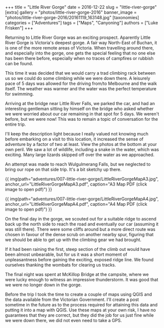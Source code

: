 +++
title = "Little River Gorge"
date = 2016-12-22
slug = "little-river-gorge"
[extra]
gallery = "photos/little-river-gorge-2016"
banner_image = "photos/little-river-gorge-2016/20161119_163148.jpg"
[taxonomies]
categories = ["Adventures"]
tags = ["Maps", "Canyoning"]
authors = ["Luke Frisken"]
+++

Returning to Little River Gorge was an exciting prospect. Aparently
Little River Gorge is Victoria's deepest gorge. A fair way North-East of
Buchan, it is one of the more remote areas of Victoria. When travelling
around there, and especially into the gorge, one gets the special
feeling that no one else has been there before, especially when no
traces of campfires or rubbish can be found.

This time it was decided that we would carry a trad climbing rack
between us so we could do some climbing while we were down there. A
leisurely pace of 5 days was allowed for the driving from/to Melbourne
and the walk itself. The weather was warmer and the water was the
perfect temperature for swimming.

Arriving at the bridge near Little River Falls, we parked the car, and
had an interesting gentleman sitting by himself on the bridge who asked
whether we were worried about our car remaining in that spot for 5 days.
We weren't before, but we were now\! This was to remain a topic of
conversation for the entire trip.

I'll keep the description light because I really valued not knowing much
before embarking on a visit to this location, it increased the sense of
adventure by a factor of two at least. View the photos at the bottom at
your own peril. We saw a lot of wildlife, including a snake in the
water, which was exciting. Many large lizards skipped off over the water
as we approached.

An attempt was made to reach Wulgulmerang Falls, but we neglected to
bring our rope on that side trip. It's a bit sketchy up there.

{{ img(path="adventures/007-little-river-gorge/LittleRiverGorgeMapA3.jpg", anchor_url="LittleRiverGorgeMapA3.pdf", caption="A3 Map PDF (click image to open pdf)") }}

{{ img(path="adventures/007-little-river-gorge/LittleRiverGorgeMapA4.jpg", anchor_url="LittleRiverGorgeMapA4.pdf", caption="A4 Map PDF (click image to open pdf)") }}

On the final day in the gorge, we scouted out for a suitable ridge to
ascend back up the north side to reach the road and eventually our car
(assuming it was still there). There were some cliffs around but a more
direct route was chosen in favour of the dense scrub on another nearby
spur, figuring that we should be able to get up with the climbing gear
we had brought.

If it had been raining the first, steep section of the climb out would
have been almost unbearable, but for us it was a short moment of
unpleasantness before gaining the exciting, exposed ridge line. We found
ourselves thanking the wombats for clearing us tracks.

The final night was spent at McKillop Bridge at the campsite, where we
were lucky enough to witness an impressive thunderstorm. It was good
that we were no longer down in the gorge.

Before the trip I took the time to create a couple of maps using QGIS
and the data available from the Victorian Government. I'll create a post
sometime in the future as to the process required for attaining this
data and putting it into a map with QGIS. Use these maps at your own
risk, I have no guarantees that they are correct, but they did the job
for us just fine while we were down there, we did not even need to take
a GPS.
